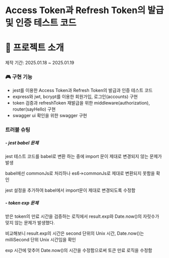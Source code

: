 # Access Token과 Refresh Token의 발급 및 인증 테스트 코드

# 🎤 프로젝트 소개
제작 기간: 2025.01.18 ~ 2025.01.19

### 🎮 구현 기능
- jest를 이용한 Access Token과 Refresh Token의 발급과 인증 테스트 코드
- express와 jwt, bcrypt를 이용한 회원가입, 로그인(accounts) 구현
- token 검증과 refreshToken 재발급을 위한 middleware(authorization), router(sayHello) 구현
- swagger ui 확인을 위한 swagger 구현

### 트러블 슈팅
##### - jest babel 문제

   jest 테스트 코드를 babel로 변환 하는 중에 import 문이 제대로 변경되지 않는 문제가 발생

   babel에선 commonJs로 처리하나 es6->commonJs로 제대로 변환되지 못함을 확인

   jest 설정을 추가하여 babel에서 import문이 제대로 변경되도록 수정함

##### - token exp 문제
  
  받은 token의 만료 시간을 검증하는 로직에서 result.exp와 Date.now()의 자릿수가 맞지 않는 문제가 발생했다.

  비교해보니 result.exp의 시간은 second 단위의 Unix 시간, Date.now()는 milliSecond 단위 Unix 시간임을 확인
 
  exp 시간에 맞추어 Date.now()의 시간을 수정함으로써 토큰 만료 로직을 수정함



